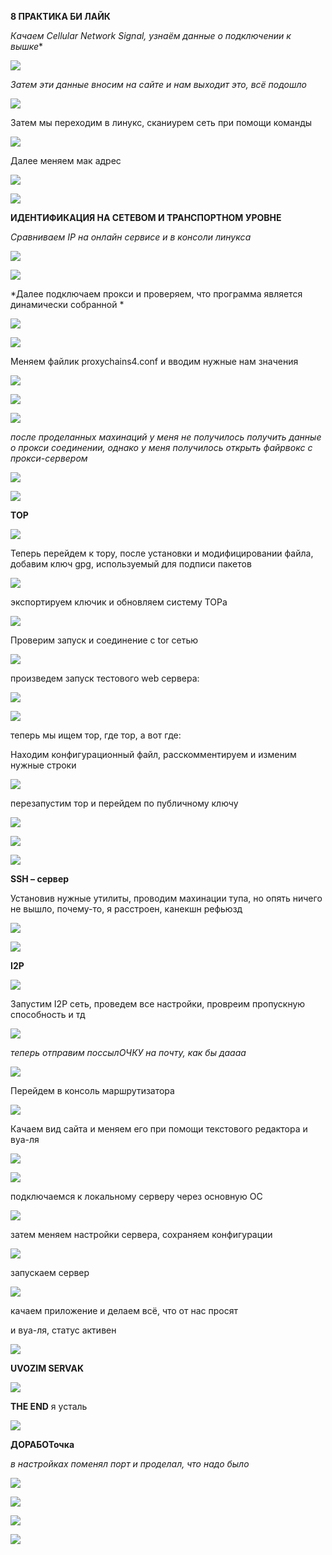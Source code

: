 **8 ПРАКТИКА БИ ЛАЙК**

*Качаем Cellular Network Signal, узнаём данные о подключении к вышке**

![](https://raw.githubusercontent.com/kop4anskiy/PRAKTIKA7_OIB/main/1.jpg)

*Затем эти данные вносим на сайте и нам выходит это, всё подошло*

![](https://raw.githubusercontent.com/kop4anskiy/PRAKTIKA7_OIB/main/2.png)

Затем мы переходим в линукс, сканиурем сеть при помощи команды

![](https://raw.githubusercontent.com/kop4anskiy/PRAKTIKA7_OIB/main/3.png)

Далее меняем мак адрес 

![](https://raw.githubusercontent.com/kop4anskiy/PRAKTIKA7_OIB/main/4.png)

![](https://raw.githubusercontent.com/kop4anskiy/PRAKTIKA7_OIB/main/5.png)

**ИДЕНТИФИКАЦИЯ НА СЕТЕВОМ И ТРАНСПОРТНОМ УРОВНЕ** 

*Сравниваем IP на онлайн сервисе и в консоли линукса*

![](https://raw.githubusercontent.com/kop4anskiy/PRAKTIKA7_OIB/main/6.png)

![](https://raw.githubusercontent.com/kop4anskiy/PRAKTIKA7_OIB/main/7.png)

*Далее подключаем прокси и проверяем, что программа является динамически собранной *

![](https://raw.githubusercontent.com/kop4anskiy/PRAKTIKA7_OIB/main/8.png)

![](https://raw.githubusercontent.com/kop4anskiy/PRAKTIKA7_OIB/main/9.png)

Меняем файлик proxychains4.conf и вводим нужные нам значения

![](https://raw.githubusercontent.com/kop4anskiy/PRAKTIKA7_OIB/main/10.png)

![](https://raw.githubusercontent.com/kop4anskiy/PRAKTIKA7_OIB/main/11.png)

![](https://raw.githubusercontent.com/kop4anskiy/PRAKTIKA7_OIB/main/12.png)

*после проделанных махинаций у меня не получилось получить данные о прокси соединении, однако у меня получилось открыть файрвокс с прокси-сервером*

![](https://raw.githubusercontent.com/kop4anskiy/PRAKTIKA7_OIB/main/13.png)

![](https://raw.githubusercontent.com/kop4anskiy/PRAKTIKA7_OIB/main/14.png)

**ТОР**

![](https://cs9.pikabu.ru/post_img/big/2019/11/26/8/1574771886171056985.png)

Теперь перейдем к тору, после установки и модифицировании файла, добавим ключ gpg,
используемый для подписи пакетов

![](https://raw.githubusercontent.com/kop4anskiy/PRAKTIKA7_OIB/main/15.png)

экспортируем ключик и обновляем систему ТОРа

![](https://raw.githubusercontent.com/kop4anskiy/PRAKTIKA7_OIB/main/16.png)

Проверим запуск и соединение с tor сетью

![](https://raw.githubusercontent.com/kop4anskiy/PRAKTIKA7_OIB/main/17.png)
 
произведем запуск тестового web сервера:

![](https://raw.githubusercontent.com/kop4anskiy/PRAKTIKA7_OIB/main/18.png)

![](https://raw.githubusercontent.com/kop4anskiy/PRAKTIKA7_OIB/main/19.png)

теперь мы ищем тор, где тор, а вот где:

Находим конфигурационный файл, расскомментируем и изменим нужные строки

![](https://raw.githubusercontent.com/kop4anskiy/PRAKTIKA7_OIB/main/20.png)

перезапустим тор и перейдем по публичному ключу

![](https://raw.githubusercontent.com/kop4anskiy/PRAKTIKA7_OIB/main/21.png)

![](https://raw.githubusercontent.com/kop4anskiy/PRAKTIKA7_OIB/main/22.png)

![](https://raw.githubusercontent.com/kop4anskiy/PRAKTIKA7_OIB/main/23.png)

**SSH – сервер**

Установив нужные утилиты, проводим махинации тупа, но опять ничего не вышло, почему-то, я расстроен, канекшн рефьюзд

![](https://raw.githubusercontent.com/kop4anskiy/PRAKTIKA7_OIB/main/24.png)

![](https://raw.githubusercontent.com/kop4anskiy/PRAKTIKA7_OIB/main/25.png)

**I2P**

![](https://chefkochblog.files.wordpress.com/2018/06/progetto-senza-titolo1.png?w=535&h=401)

Запустим I2P сеть, проведем все настройки, провреим пропускную способность и тд

![](https://raw.githubusercontent.com/kop4anskiy/PRAKTIKA7_OIB/main/26.png)

*теперь отправим поссылОЧКУ на почту, как бы даааа*

![](https://raw.githubusercontent.com/kop4anskiy/PRAKTIKA7_OIB/main/28.png)

Перейдем в консоль маршрутизатора

![](https://raw.githubusercontent.com/kop4anskiy/PRAKTIKA7_OIB/main/29.png)

Качаем вид сайта и меняем его при помощи текстового редактора и вуа-ля

![](https://raw.githubusercontent.com/kop4anskiy/PRAKTIKA7_OIB/main/27.png)

![](https://raw.githubusercontent.com/kop4anskiy/PRAKTIKA7_OIB/main/30.png)

подключаемся к локальному серверу через основную ОС 

![](https://raw.githubusercontent.com/kop4anskiy/PRAKTIKA7_OIB/main/31.png)

затем меняем настройки сервера, сохраняем конфигурации 

![](https://raw.githubusercontent.com/kop4anskiy/PRAKTIKA7_OIB/main/32.png)

запускаем сервер

![](https://raw.githubusercontent.com/kop4anskiy/PRAKTIKA7_OIB/main/33.png)

качаем приложение и делаем всё, что от нас просят

и вуа-ля, статус активен

![](https://raw.githubusercontent.com/kop4anskiy/PRAKTIKA7_OIB/main/34.png)


**UVOZIM SERVAK**

![](https://lh3.googleusercontent.com/proxy/1GpXe3mzDHv4GCpIZiosxgEgH31cMqkyWictAcFRmCF0dsJmUcYxAL80xlTnV97ej1bUPHZoVLD508VSOlLLo2aoDVlhsCWuZLPO4A9aR9G8)

**THE END** я усталь

![](https://thumbs.gfycat.com/WarmheartedPhysicalHart-small.gif)

**ДОРАБОТочка**

*в настройках поменял порт и проделал, что надо было*

![](https://raw.githubusercontent.com/kop4anskiy/PRAKTIKA7_OIB/main/36.png)

![](https://raw.githubusercontent.com/kop4anskiy/PRAKTIKA7_OIB/main/37.png)

![](https://raw.githubusercontent.com/kop4anskiy/PRAKTIKA7_OIB/main/38.png)

![](https://raw.githubusercontent.com/kop4anskiy/PRAKTIKA7_OIB/main/42.png)














